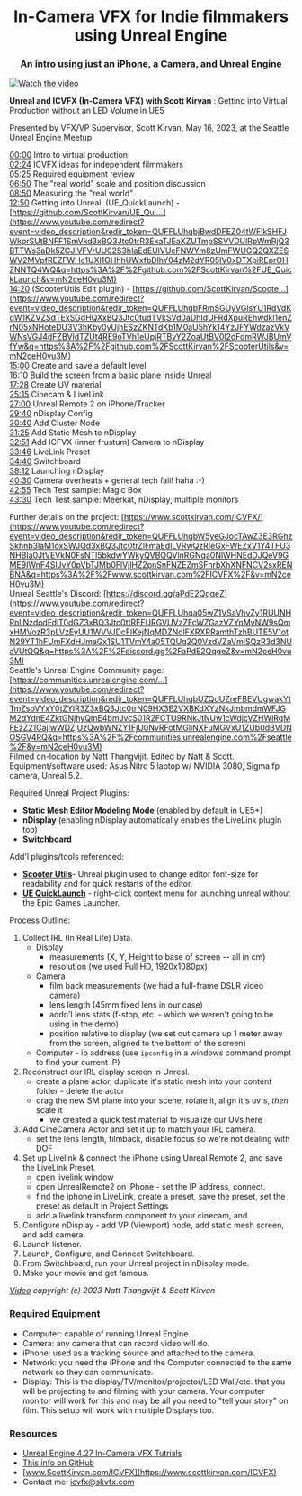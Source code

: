 <!--
<!DOCTYPE html>
<html lang="en">
<head>
    <meta charset="UTF-8">
    <meta name="viewport" content="width=device-width, initial-scale=1.0">
    <title>Your Project Title</title>
    <link rel="stylesheet" href="styles.css">
</head>
-->
<body>

<div align="center">
<h1>In-Camera VFX for Indie filmmakers using Unreal Engine</h1>
<h3>An intro using just an iPhone, a Camera, and Unreal Engine</h3>
</div> 

[![Watch the video](https://img.youtube.com/vi/mN2ceH0vu3M/maxresdefault.jpg)](https://youtu.be/mN2ceH0vu3M)

**Unreal and ICVFX (In-Camera VFX) with Scott Kirvan** : Getting into Virtual Production without an LED Volume in UE5 

Presented by VFX/VP Supervisor, Scott Kirvan, May 16, 2023, at the Seattle Unreal Engine Meetup. 

[00:00](https://www.youtube.com/watch?v=mN2ceH0vu3M&t=0s) Intro to virtual production   
[02:24](https://www.youtube.com/watch?v=mN2ceH0vu3M&t=144s) ICVFX ideas for independent filmmakers   
[05:25](https://www.youtube.com/watch?v=mN2ceH0vu3M&t=325s) Required equipment review  
[06:50](https://www.youtube.com/watch?v=mN2ceH0vu3M&t=410s) The "real world" scale and position discussion   
[08:50](https://www.youtube.com/watch?v=mN2ceH0vu3M&t=530s) Measuring the "real world"   
[12:50](https://www.youtube.com/watch?v=mN2ceH0vu3M&t=770s) Getting into Unreal. (UE_QuickLaunch) - [https://github.com/ScottKirvan/UE_Qui...](https://www.youtube.com/redirect?event=video_description&redir_token=QUFFLUhqbjBwdDFEZ04tWFlkSHFJWkprSUtBNFF1SmVkd3xBQ3Jtc0trR3ExaTJEaXZUTmpSSVVDUlRpWmRjQ3BTTWs3aDk5ZGJiVFVrUU02S3hIaEdEUlVUeFNWYm8zUmFWUGQ2QXZESWV2MVpfREZFWHc1UXl1OHhhUWxfbDlhY04zM2dYR05IV0xDTXpiREprOHZNNTQ4WQ&q=https%3A%2F%2Fgithub.com%2FScottKirvan%2FUE_QuickLaunch&v=mN2ceH0vu3M)   
[14:20](https://www.youtube.com/watch?v=mN2ceH0vu3M&t=860s) (ScooterUtils Edit plugin) - [https://github.com/ScottKirvan/Scoote...](https://www.youtube.com/redirect?event=video_description&redir_token=QUFFLUhqbFRmSGUyVGlsYU1RdVdKdW1KZVZSdTExSGdHQXxBQ3Jtc0tudTVkSVd0aDhIdUFRdXpuREhwdkl1enZrN05xNHoteDU3V3hKby0yUjhESzZKNTdKb1M0aU5hYk14YzJFYWdzazVkVWNsVGJ4dFZBVldTZUt4RE9oTVh1eUpjRTBvY2ZoaUtBV0l2dFdmRWJBUmVfYw&q=https%3A%2F%2Fgithub.com%2FScottKirvan%2FScooterUtils&v=mN2ceH0vu3M)   
[15:00](https://www.youtube.com/watch?v=mN2ceH0vu3M&t=900s) Create and save a default level  
[16:10](https://www.youtube.com/watch?v=mN2ceH0vu3M&t=970s) Build the screen from a basic plane inside Unreal  
[17:28](https://www.youtube.com/watch?v=mN2ceH0vu3M&t=1048s) Create UV material   
[25:15](https://www.youtube.com/watch?v=mN2ceH0vu3M&t=1515s) Cinecam & LiveLink  
[27:00](https://www.youtube.com/watch?v=mN2ceH0vu3M&t=1620s) Unreal Remote 2 on iPhone/Tracker   
[29:40](https://www.youtube.com/watch?v=mN2ceH0vu3M&t=1780s) nDisplay Config  
[30:40](https://www.youtube.com/watch?v=mN2ceH0vu3M&t=1840s) Add Cluster Node  
[31:25](https://www.youtube.com/watch?v=mN2ceH0vu3M&t=1885s) Add Static Mesh to nDisplay  
[32:51](https://www.youtube.com/watch?v=mN2ceH0vu3M&t=1971s) Add ICFVX (inner frustum) Camera to nDisplay  
[33:46](https://www.youtube.com/watch?v=mN2ceH0vu3M&t=2026s) LiveLink Preset  
[34:40](https://www.youtube.com/watch?v=mN2ceH0vu3M&t=2080s) Switchboard  
[38:12](https://www.youtube.com/watch?v=mN2ceH0vu3M&t=2292s) Launching nDisplay  
[40:30](https://www.youtube.com/watch?v=mN2ceH0vu3M&t=2430s) Camera overheats + general tech fail! haha :-)  
[42:55](https://www.youtube.com/watch?v=mN2ceH0vu3M&t=2575s) Tech Test sample: Magic Box  
[43:30](https://www.youtube.com/watch?v=mN2ceH0vu3M&t=2610s) Tech Test sample: Meerkat, nDisplay, multiple monitors   

Further details on the project: [https://www.scottkirvan.com/ICVFX/](https://www.youtube.com/redirect?event=video_description&redir_token=QUFFLUhqbW5yeGJocTAwZ3E3RGhzSkhnb3laM1oxSWJQd3xBQ3Jtc0trZlFmaEdILVRwQzRIeGxFWEZxV1Y4TFU3NHBIa0JtVEVkN0FsNTl5bkdwYWkyQVBQQVlnRGNqa0NlWHNEdDJQeV9GME9IWnF4SlJvY0pVbTJMb0FlVjlHZ2pnSnFNZEZmSFhrbXhXNFNCV2sxRENBNA&q=https%3A%2F%2Fwww.scottkirvan.com%2FICVFX%2F&v=mN2ceH0vu3M)   
Unreal Seattle's Discord: [https://discord.gg/aPdE2QqqeZ](https://www.youtube.com/redirect?event=video_description&redir_token=QUFFLUhqa05wZ1VSaVhvZy1RUUNHRnllNzdodFdlT0dGZ3xBQ3Jtc0ttREFURGVUVzZFcWZGazVZYnMyNW9sQmxHMVozR3pLVzEyUU1WVVJDcFlKejNqMDZNdlFXRXRRamthTzhBUTE5V1otN29YT1hFUmFXdHJmaGx1SU1TVmY4a05TQUg2Q0VzdVZaVmlSQzR3d3NUaVUtQQ&q=https%3A%2F%2Fdiscord.gg%2FaPdE2QqqeZ&v=mN2ceH0vu3M)   
Seattle's Unreal Engine Community page: [https://communities.unrealengine.com/...](https://www.youtube.com/redirect?event=video_description&redir_token=QUFFLUhqbUZQdUZreFBEVUgwakYtTmZsbVYxY0tZYlR3Z3xBQ3Jtc0trN09HX3E2VXBKdXYzNkJmbmdmWFJGM2dYdnE4ZktGNjhyQmE4bmJvcS01R2FCTU9RNkJtNUw1cWdjcVZHWlRqMFEzZ21CajIwWDZjUzQwbWNZY1FjU0NvRFotMGliNXFuMGVxU1ZUb0dBVDNOSGV4RQ&q=https%3A%2F%2Fcommunities.unrealengine.com%2Fseattle%2F&v=mN2ceH0vu3M)   
Filmed on-location by Natt Thangvijit. Edited by Natt & Scott.   
Equipment/software used: Asus Nitro 5 laptop w/ NVIDIA 3080, Sigma fp camera, Unreal 5.2. 

Required Unreal Project Plugins:   
- **Static Mesh Editor Modeling Mode** (enabled by default in UE5+) 
- **nDisplay** (enabling nDisplay automatically enables the LiveLink plugin too) 
- **Switchboard** 

Add'l plugins/tools referenced: 
- [**Scooter Utils**](https://github.com/ScottKirvan/ScooterUtils)- Unreal plugin used to change editor font-size for readability and for quick restarts of the editor. 
- [**UE QuickLaunch**](https://github.com/ScottKirvan/UE_QuickLaunch) - right-click context menu for launching unreal without the Epic Games Launcher. 

Process Outline: 
1. Collect IRL (In Real Life) Data. 
	- Display 
		- measurements (X, Y, Height to base of screen -- all in cm)
		- resolution (we used Full HD, 1920x1080px)
	- Camera
		- film back measurements (we had a full-frame DSLR video camera)
		- lens length (45mm fixed lens in our case)
		- addn'l lens stats (f-stop, etc. - which we weren't going to be using in the demo)
		- position relative to display (we set out camera up 1 meter away from the screen, aligned to the bottom of the screen)
	- Computer
				- ip address (use `ipconfig` in a windows command prompt to find your current IP)
3. Reconstruct our IRL display screen in Unreal. 
	- create a plane actor, duplicate it's static mesh into your content folder - delete the actor
	- drag the new SM plane into your scene, rotate it, align it's uv's, *then* scale it
		- we created a quick test material to visualize our UVs here
5. Add CineCamera Actor and set it up to match your IRL camera. 
	- set the lens length, filmback, disable focus so we're not dealing with DOF
7. Set up Livelink & connect the iPhone using Unreal Remote 2, and save the LiveLink Preset. 
	- open livelink window
	- open UnrealRemote2 on iPhone - set the IP address, connect.
	- find the iphone in LiveLink, create a preset, save the preset, set the preset as default in Project Settings
	- add a livelink transform component to your cinecam, and  
9. Configure nDisplay - add VP (Viewport) node, add static mesh screen, and add camera. 
10. Launch listener. 
11. Launch, Configure, and Connect Switchboard. 
12. From Switchboard, run your Unreal project in nDisplay mode. 
13. Make your movie and get famous. 

*[Video](https://youtu.be/mN2ceH0vu3M) copyright (c) 2023 Natt Thangvijit & Scott Kirvan*

### Required Equipment
- Computer: capable of running Unreal Engine.
- Camera: any camera that can record video will do.
- iPhone: used as a tracking source and attached to the camera.
- Network: you need the iPhone and the Computer connected to the same network so they can communicate.
- Display: This is the display/TV/monitor/projector/LED Wall/etc. that you will be projecting to and filming with your camera.  Your computer monitor will work for this and may be all you need to "tell your story" on film.  This setup will work with multiple Displays too.

### Resources
- [Unreal Engine 4.27 In-Camera VFX Tutrials](https://www.youtube.com/playlist?list=PLZlv_N0_O1gaXvxPtn8_THYN_Awx-VYeu)
- [This info on GitHub](https://github.com/ScottKirvan/ICVFX)
- [www.ScottKirvan.com/ICVFX](https://www.scottkirvan.com/ICVFX)
- Contact me:  icvfx@skvfx.com

</body>
<!--
</html>
-->
